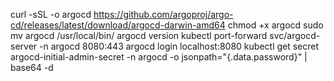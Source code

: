 curl -sSL -o argocd https://github.com/argoproj/argo-cd/releases/latest/download/argocd-darwin-amd64
chmod +x argocd
sudo mv argocd /usr/local/bin/
argocd version
kubectl port-forward svc/argocd-server -n argocd 8080:443
argocd login localhost:8080
kubectl get secret argocd-initial-admin-secret -n argocd -o jsonpath="{.data.password}" | base64 -d
